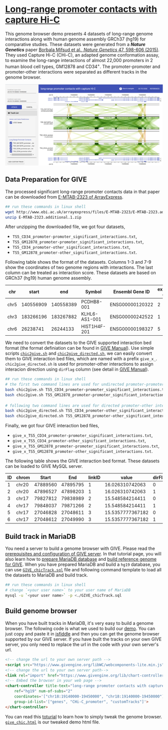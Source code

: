 # [Long-range promoter contacts with capture Hi-C](https://chic.givengine.org/)
This genome browser demo presents 4 datasets of long-range genome interactions along with human genome assembly GRCh37 (hg19) for comparative studies. These datasets were generated from a ***Nature Genetics*** paper [Borbala Mifsud et al., *Nature Genetics* 47, 598-606 (2015)](http://www.nature.com/ng/journal/v47/n6/full/ng.3286.html). They used Capture Hi-C (CHi-C), an adapted genome conformation assay, to examine the long-range interactions of almost 22,000 promoters in 2 human blood cell types, GM12878 and CD34<sup>+</sup>. The promoter-promoter and promoter-other interactions were separated as different tracks in the genome browser.

![fig](./GIVE_demo1_chic.PNG)

## Data Preparation for GIVE
The processed significant long-range promoter contacts data in that paper can be downloaded from [E-MTAB-2323 of ArrayExpress](http://www.ebi.ac.uk/arrayexpress/files/E-MTAB-2323/E-MTAB-2323.additional.1.zip). 

```bash
## run these commands in linux shell
wget http://www.ebi.ac.uk/arrayexpress/files/E-MTAB-2323/E-MTAB-2323.additional.1.zip
unzip E-MTAB-2323.additional.1.zip
```
After unzipping the downloaded file, we got four datasets, 
- `TS5_CD34_promoter-promoter_significant_interactions.txt`,  
- `TS5_GM12878_promoter-promoter_significant_interactions.txt`, 
- `TS5_CD34_promoter-other_significant_interactions.txt`,  
- `TS5_GM12878_promoter-other_significant_interactions.txt`. 

Following table shows the format of the datasets. Columns 1-3 and 7-9 show the coordinates of two genome regions with interactions. The last column can be treated as interaction score. These datasets are based on GRCh37 (hg19) human genome assembly.

|chr | start | end | Symbol | Ensembl Gene ID | expresssion quartile | chr | start | end | Symbol | Ensembl Gene ID | expresssion quartile | raw count | log(observed/expected)|
| --- | --- | --- | --- | --- | --- | --- | --- | --- | --- | --- | --- | --- | --- |
|chr5|140556909|140558389|PCDHB8-001|ENSG00000120322|2|chr5|140558467|140562101|PCDHB16-201|ENSG00000196963|2|338|16.7349171319745|
|chr3|183266196|183267882|KLHL6-AS1-001|ENSG00000242522|1|chr3|183269400|183277960|KLHL6-001|ENSG00000172578|5|249|16.4555995112416|
|chr6|26238741|26244133|HIST1H4F-201|ENSG00000198327|5|chr6|26244367|26249842|HIST1H4G-201|ENSG00000124578|1|443|16.2749178680534|

We need to convert the datasets to the GIVE supported interaction bed format (the format definiation can be found in [GIVE Manual](https://github.com/Zhong-Lab-UCSD/Genomic-Interactive-Visualization-Engine/blob/master/manuals/3-dataSource.md#adding-interaction-tracks)). Use simple scripts [`chic2give.sh`](./chic2give.sh) and [`chic2give_directed.sh`](./chic2give_directed.sh), we can easily convert them to GIVE interaction bed files, which are named with a prefix `give_x_`. `chic2give_directed.sh` is used for promoter-other interactions to assign interacion direction using `dirFlag` column (see detail in [GIVE Manual](https://github.com/Zhong-Lab-UCSD/Genomic-Interactive-Visualization-Engine/blob/master/manuals/3-dataSource.md#adding-interaction-tracks)).

```bash
## run these commands in linux shell
# the first two command lines are used for undirected promoter-promoter interactions
bash chic2give.sh TS5_CD34_promoter-promoter_significant_interactions.txt ./
bash chic2give.sh TS5_GM12878_promoter-promoter_significant_interactions.txt ./

# following two command lines are used for directed promoter-other interactions
bash chic2give_directed.sh TS5_CD34_promoter-other_significant_interactions.txt ./
bash chic2give_directed.sh TS5_GM12878_promoter-other_significant_interactions.txt ./
```

Finally, we got four GIVE interaction bed files, 
- `give_x_TS5_CD34_promoter-promoter_significant_interactions.txt`, 
- `give_x_TS5_CD34_promoter-other_significant_interactions.txt`,
- `give_x_TS5_GM12878_promoter-promoter_significant_interactions.txt`,
- `give_x_TS5_GM12878_promoter-other_significant_interactions.txt`. 

The following table shows the GIVE interaction bed format. These datasets can be loaded to GIVE MySQL server. 

|ID|chrom|Start|End|linkID|value|dirFlag|
| --- | --- | --- | --- | --- | --- | --- |
|1|chr20|47889560|47895795|1|16.026310742063|0|
|2|chr20|47896527|47898203|1|16.026310742063|1|
|3|chr17|79827812|79838989|2|15.548584214411|0|
|4|chr17|79848037|79871266|2|15.548584214411|1|
|5|chr17|27046828|27048611|3|15.5357777367182|0|
|6|chr17|27048612|27049990|3|15.5357777367182|1|

## Build track in MariaDB
You need a server to build a genome browser with GIVE. Please read the [prerequisites and configuration of GIVE server](https://github.com/Zhong-Lab-UCSD/Genomic-Interactive-Visualization-Engine/blob/master/tutorials/2-dataSource.md#prerequisites). In that tutorial page, you will also learn how to [prepare MariaDB database](https://github.com/Zhong-Lab-UCSD/Genomic-Interactive-Visualization-Engine/blob/master/tutorials/2-dataSource.md#optional-preparation-for-give) and [build reference genome for GIVE](https://github.com/Zhong-Lab-UCSD/Genomic-Interactive-Visualization-Engine/blob/master/tutorials/2-dataSource.md#preparation-for-reference-genome). When you have prepared MariaDB and build a `hg19` database, you can use [`GIVE_chicTrack.sql`](./GIVE_chicTrack.sql) file and following command template to load all the datasets to MariaDB and build track.

```bash
## run these commands in linux shell
# change `<your user name>` to your user name of MariaDB
mysql -u `<your user name>` -p <./GIVE_chicTrack.sql
```

## Build genome browser
When you have built tracks in MariaDB, it's very easy to build a genome browser. The following code is what we used to build our [demo](https://chic.givengine.org/). You can just copy and paste it in [jsfiddle](https://jsfiddle.net/) and then you can get the genome browser supported by our GIVE server. If you have built the tracks on your own GIVE server, you only need to replace the url in the code with your own server's url. 

```html
<!-- change the url to your own server path -->
<script src="https://www.givengine.org/libWC/webcomponents-lite.min.js"></script> 
<!-- change the url to your own server path-->
<link rel="import" href="https://www.givengine.org/lib/chart-controller/chart-controller.html">
<!-- Embed the browser in your web page -->
<chart-controller title-text="long-range promoter contacts with capture Hi-C" 
    ref="hg19" num-of-subs="2" 
    coordinates='["chr18:19140000-19450000", "chr18:19140000-19450000"]' 
    group-id-list='["genes", "CHi-C_promoter", "customTracks"]'>
</chart-controller>
```

You can read this [toturial](https://github.com/Zhong-Lab-UCSD/Genomic-Interactive-Visualization-Engine/blob/master/tutorials/1-knownCodeDataSource.md) to learn how to simply tweak the genome browser. [`give_chic.html`](./give_chic.html) is our tweaked demo html file.


